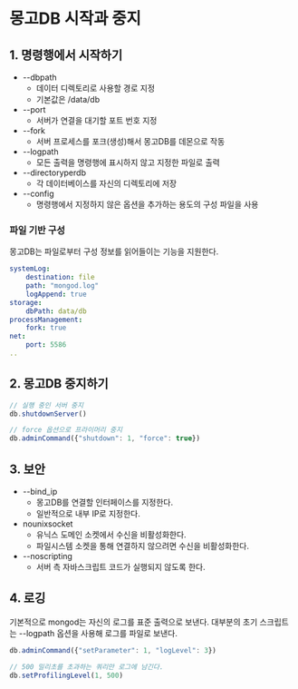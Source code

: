 # 몽고DB 시작과 중지

## 1. 명령행에서 시작하기

 - --dbpath
    - 데이터 디렉토리로 사용할 경로 지정
    - 기본값은 /data/db
 - --port
    - 서버가 연결을 대기할 포트 번호 지정
 - --fork
    - 서버 프로세스를 포크(생성)해서 몽고DB를 데몬으로 작동
 - --logpath
    - 모든 출력을 명령행에 표시하지 않고 지정한 파일로 출력
 - --directoryperdb
    - 각 데이터베이스를 자신의 디렉토리에 저장
 - --config
    - 명령행에서 지정하지 않은 옵션을 추가하는 용도의 구성 파일을 사용

### 파일 기반 구성

몽고DB는 파일로부터 구성 정보를 읽어들이는 기능을 지원한다.

```yml
systemLog:
    destination: file
    path: "mongod.log"
    logAppend: true
storage:
    dbPath: data/db
processManagement:
    fork: true
net:
    port: 5586
..
```

## 2. 몽고DB 중지하기

```javascript
// 실행 중인 서버 중지
db.shutdownServer()

// force 옵션으로 프라이머리 중지
db.adminCommand({"shutdown": 1, "force": true})
```

## 3. 보안

 - --bind_ip
    - 몽고DB를 연결할 인터페이스를 지정한다.
    - 일반적으로 내부 IP로 지정한다.
 - nounixsocket
    - 유닉스 도메인 소켓에서 수신을 비활성화한다.
    - 파일시스템 소켓을 통해 연결하지 않으려면 수신을 비활성화한다.
 - --noscripting
    - 서버 측 자바스크립트 코드가 실행되지 않도록 한다.

## 4. 로깅

기본적으로 mongod는 자신의 로그를 표준 출력으로 보낸다. 대부분의 초기 스크립트는 --logpath 옵션을 사용해 로그를 파일로 보낸다.

```javascript
db.adminCommand({"setParameter": 1, "logLevel": 3})

// 500 밀리초를 초과하는 쿼리만 로그에 남긴다.
db.setProfilingLevel(1, 500)
```

